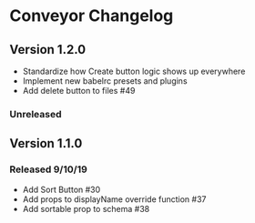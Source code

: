 # Conveyor Changelog

## Version 1.2.0

-   Standardize how Create button logic shows up everywhere
-   Implement new babelrc presets and plugins
-   Add delete button to files #49

### Unreleased

## Version 1.1.0

### Released 9/10/19
-   Add Sort Button #30
-   Add props to displayName override function #37
-   Add sortable prop to schema #38
